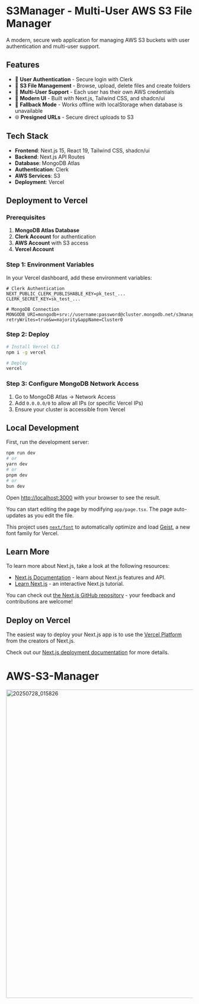 # S3Manager - Multi-User AWS S3 File Manager

A modern, secure web application for managing AWS S3 buckets with user authentication and multi-user support.

## Features

- 🔐 **User Authentication** - Secure login with Clerk
- 📁 **S3 File Management** - Browse, upload, delete files and create folders
- 👥 **Multi-User Support** - Each user has their own AWS credentials
- 🎨 **Modern UI** - Built with Next.js, Tailwind CSS, and shadcn/ui
- 🔄 **Fallback Mode** - Works offline with localStorage when database is unavailable
- 🌐 **Presigned URLs** - Secure direct uploads to S3

## Tech Stack

- **Frontend**: Next.js 15, React 19, Tailwind CSS, shadcn/ui
- **Backend**: Next.js API Routes
- **Database**: MongoDB Atlas
- **Authentication**: Clerk
- **AWS Services**: S3
- **Deployment**: Vercel

## Deployment to Vercel

### Prerequisites

1. **MongoDB Atlas Database**
2. **Clerk Account** for authentication
3. **AWS Account** with S3 access
4. **Vercel Account**

### Step 1: Environment Variables

In your Vercel dashboard, add these environment variables:

```env
# Clerk Authentication
NEXT_PUBLIC_CLERK_PUBLISHABLE_KEY=pk_test_...
CLERK_SECRET_KEY=sk_test_...

# MongoDB Connection
MONGODB_URI=mongodb+srv://username:password@cluster.mongodb.net/s3manager?retryWrites=true&w=majority&appName=Cluster0
```

### Step 2: Deploy

```bash
# Install Vercel CLI
npm i -g vercel

# Deploy
vercel
```

### Step 3: Configure MongoDB Network Access

1. Go to MongoDB Atlas → Network Access
2. Add `0.0.0.0/0` to allow all IPs (or specific Vercel IPs)
3. Ensure your cluster is accessible from Vercel

## Local Development

First, run the development server:

```bash
npm run dev
# or
yarn dev
# or
pnpm dev
# or
bun dev
```

Open [http://localhost:3000](http://localhost:3000) with your browser to see the result.

You can start editing the page by modifying `app/page.tsx`. The page auto-updates as you edit the file.

This project uses [`next/font`](https://nextjs.org/docs/app/building-your-application/optimizing/fonts) to automatically optimize and load [Geist](https://vercel.com/font), a new font family for Vercel.

## Learn More

To learn more about Next.js, take a look at the following resources:

- [Next.js Documentation](https://nextjs.org/docs) - learn about Next.js features and API.
- [Learn Next.js](https://nextjs.org/learn) - an interactive Next.js tutorial.

You can check out [the Next.js GitHub repository](https://github.com/vercel/next.js) - your feedback and contributions are welcome!

## Deploy on Vercel

The easiest way to deploy your Next.js app is to use the [Vercel Platform](https://vercel.com/new?utm_medium=default-template&filter=next.js&utm_source=create-next-app&utm_campaign=create-next-app-readme) from the creators of Next.js.

Check out our [Next.js deployment documentation](https://nextjs.org/docs/app/building-your-application/deploying) for more details.
# AWS-S3-Manager
<img width="1080" height="832" alt="20250728_015826" src="https://github.com/user-attachments/assets/1ada0b90-2101-4112-9a76-b112d03a9bc9" />
